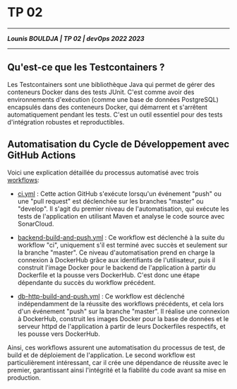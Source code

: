 # TP 02

___
***Lounis BOULDJA    |   TP 02    |     devOps 2022 2023***
___

## Qu'est-ce que les Testcontainers ?
Les Testcontainers sont une bibliothèque Java qui permet de gérer des conteneurs Docker dans des tests JUnit. C'est comme avoir des environnements d'exécution (comme une base de données PostgreSQL) encapsulés dans des conteneurs Docker, qui démarrent et s'arrêtent automatiquement pendant les tests. C'est un outil essentiel pour des tests d'intégration robustes et reproductibles.

## Automatisation du Cycle de Développement avec GitHub Actions
Voici une explication détaillée du processus automatisé avec trois [workflows](..%2F.github%2Fworkflows):

- [ci.yml](..%2F.github%2Fworkflows%2Fci.yml) : Cette action GitHub s'exécute lorsqu'un événement "push" ou une "pull request" est déclenchée sur les branches "master" ou "develop". Il s'agit du premier niveau de l'automatisation, qui exécute les tests de l'application en utilisant Maven et analyse le code source avec SonarCloud.

- [backend-build-and-push.yml](..%2F.github%2Fworkflows%2Fbackend-build-and-push.yml) : Ce workflow est déclenché à la suite du workflow "ci", uniquement s'il est terminé avec succès et seulement sur la branche "master". Ce niveau d'automatisation prend en charge la connexion à DockerHub grâce aux identifiants de l'utilisateur, puis il construit l'image Docker pour le backend de l'application à partir du Dockerfile et la pousse vers DockerHub. C'est donc une étape dépendante du succès du workflow précédent.

- [db-http-build-and-push.yml](..%2F.github%2Fworkflows%2Fdb-http-build-and-push.yml) : Ce workflow est déclenché indépendamment de la réussite des workflows précédents, et cela lors d'un événement "push" sur la branche "master". Il réalise une connexion à DockerHub, construit les images Docker pour la base de données et le serveur httpd de l'application à partir de leurs Dockerfiles respectifs, et les pousse vers DockerHub.

Ainsi, ces workflows assurent une automatisation du processus de test, de build et de déploiement de l'application. Le second workflow est particulièrement intéressant, car il crée une dépendance de réussite avec le premier, garantissant ainsi l'intégrité et la fiabilité du code avant sa mise en production.

